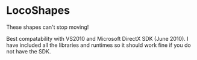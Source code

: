 LocoShapes
==========

These shapes can't stop moving!

Best compatability with VS2010 and Microsoft DirectX SDK (June 2010). I have included all the libraries and runtimes so it should work fine if you do not have the SDK.
